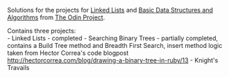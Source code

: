 Solutions for the projects for [Linked Lists](http://www.theodinproject.com/courses/ruby-programming/lessons/linked-lists?ref=lc-pb) and [Basic Data Structures and Algorithms](http://www.theodinproject.com/courses/ruby-programming/lessons/data-structures-and-algorithms?ref=lc-pb) from [The Odin Project](http://www.theodinproject.com/home).

Contains three projects:  
	- Linked Lists - completed
	- Searching Binary Trees - partially completed, contains a Build Tree method and Breadth First Search, insert method logic taken from Hector Correa's code blogpost http://hectorcorrea.com/blog/drawing-a-binary-tree-in-ruby/13
	- Knight's Travails  